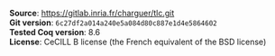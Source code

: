 __Source__: https://gitlab.inria.fr/charguer/tlc.git   
__Git version__: `6c27df2a014a240e5a084d80c887e1d4e5864602`   
__Tested Coq version__: 8.6    
__License__: CeCILL B license (the French equivalent of the BSD license)
